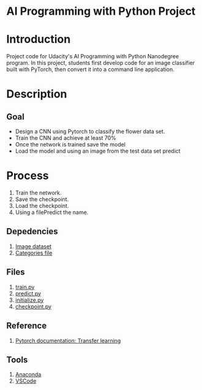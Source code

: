# AI Programming with Python Project


# Introduction
Project code for Udacity's AI Programming with Python Nanodegree program. In this project, students first develop code for an image classifier built with PyTorch, then convert it into a command line application.


# Description

## Goal
* Design a CNN using Pytorch to classify the flower data set.
* Train the CNN and achieve at least 70%
* Once the network is trained save the model
* Load the model and using an image from the test data set predict 



# Process
1. Train the network.
2. Save the checkpoint.
3. Load the checkpoint.
4. Using a filePredict the name.

## Depedencies
1. [Image dataset](http://www.robots.ox.ac.uk/~vgg/data/flowers/102/)
2. [Categories file]("../train.py")


## Files
1. [train.py]("../train.py")
2. [predict.py]("../checkpoint.py")
3. [initialize.py]("../checkpoint.py")    
4. [checkpoint.py]("../checkpoint.py")



## Reference
1. [Pytorch documentation: Transfer learning](https://pytorch.org/tutorials/beginner/transfer_learning_tutorial.html#load-data)


## Tools
1. [Anaconda](https://www.anaconda.com/)
2. [VSCode](https://code.visualstudio.com/)

